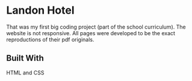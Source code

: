 # Landon Hotel

That was my first big coding project (part of the school curriculum). The website is not responsive. All pages were developed to be the exact reproductions of their pdf originals.

## Built With

HTML and CSS 
